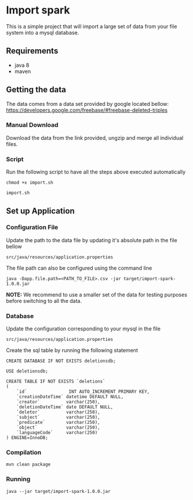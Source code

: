 # Import spark

This is a simple project that will import a large set of data from your file system into a mysql database.

## Requirements
- java 8
- maven

## Getting the data

The data comes from a data set provided by google located bellow:
https://developers.google.com/freebase/#freebase-deleted-triples

### Manual Download

Download the data from the link provided, ungzip and merge all individual files.

### Script
Run the following script to have all the steps above executed automatically
```shell script
chmod +x import.sh

import.sh
```

## Set up Application
### Configuration File
Update the path to the data file by updating it's absolute path in the file bellow

```shell script
src/java/resources/application.properties
```

The file path can also be configured using the command line
```shell script
java -Dapp.file.path=<PATH_TO_FILE>.csv -jar target/import-spark-1.0.0.jar

```
**NOTE:** We recommend to use a smaller set of the data for testing purposes before switching to all the data.

### Database
Update the configuration corresponding to your mysql in the file
```shell script
src/java/resources/application.properties
```

Create the sql table by running the following statement
```mysql
CREATE DATABASE IF NOT EXISTS deletionsdb;

USE deletionsdb;

CREATE TABLE IF NOT EXISTS `deletions`
(
    `id`                INT AUTO_INCREMENT PRIMARY KEY,
    `creationDateTime` datetime DEFAULT NULL,
    `creator`          varchar(250),
    `deletionDateTime` date DEFAULT NULL,
    `deletor`          varchar(250),
    `subject`          varchar(250),
    `predicate`        varchar(250),
    `object`           varchar(250),
    `languageCode`     varchar(250)
) ENGINE=InnoDB;
```

### Compilation
```shell script
mvn clean package
```

### Running
```shell script
java --jar target/import-spark-1.0.0.jar
```